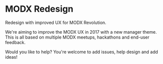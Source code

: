 # MODX Redesign
Redesign with improved UX for MODX Revolution.

We're aiming to improve the MODX UX in 2017 with a new manager theme. This is all based on multiple MODX meetups, hackathons and end-user feedback. 

Would you like to help? You're welcome to add issues, help design and add ideas!
